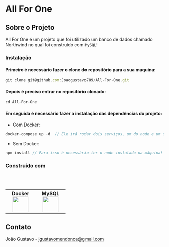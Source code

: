 # All For One

<a name="readme-top"></a>

## Sobre o Projeto

All For One é um projeto que foi utilizado um banco de dados chamado Northwind no qual foi construído com `MySQL`!

### Instalação
#### Primeiro é necessário fazer o clone do repositório para a sua maquina:
```js
git clone git@github.com:Joaogustavo789/All-For-One.git
```
#### Depois é preciso entrar no repositório clonado:
```js
cd All-For-One
```
#### Em seguida é necessário fazer a instalação das dependências do projeto:
- Com Docker:
```js
docker-compose up -d  // Ele irá rodar dois serviços, um do node e um do db!
```
- Sem Docker:
```js
npm install // Para isso é necessário ter o node instalado na máquina!
```

### Construído com
<br>
<br>
<table width="320px" align="center">
  <tbody>
    <tr valign="top">
      <td width="80px" align="center">
        <span><strong>Docker</strong></span>
        <img height="50" src="https://cdn.jsdelivr.net/gh/devicons/devicon/icons/docker/docker-plain-wordmark.svg" />
      </td>
      <td width="80px" align="center">
        <span><strong>MySQL</strong></span><br>
        <img height="50" src="https://cdn.jsdelivr.net/gh/devicons/devicon/icons/mysql/mysql-original-wordmark.svg" />
      </td>
    </tr>
  </tbody>
</table>

## Contato

João Gustavo - jgustavomendonca@gmail.com
